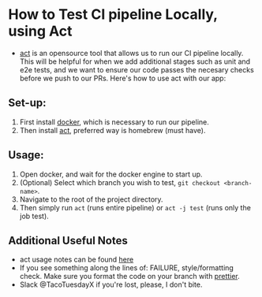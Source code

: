 # How to Test CI pipeline Locally, using Act

- [act](https://github.com/nektos/act) is an opensource tool that allows us to run our CI pipeline locally. This will be helpful for when we add additional stages such as unit and e2e tests, and we want to ensure our code passes the necesary checks before we push to our PRs. Here's how to use act with our app:

## Set-up:

1. First install [docker](https://docs.docker.com/get-docker/), which is necessary to run our pipeline.
2. Then install [act](https://github.com/nektos/act#installation), preferred way is homebrew (must have).

## Usage:

1. Open docker, and wait for the docker engine to start up.
2. (Optional) Select which branch you wish to test, `git checkout <branch-name>`.
3. Navigate to the root of the project directory.
4. Then simply run `act` (runs entire pipeline) or `act -j test` (runs only the job test).

## Additional Useful Notes

- act usage notes can be found [here](https://github.com/nektos/act#example-commands)
- If you see something along the lines of: FAILURE, style/formatting check. Make sure you format the code on your branch with [prettier](https://prettier.io/docs/en/install.html).
- Slack @TacoTuesdayX if you're lost, please, I don't bite.
